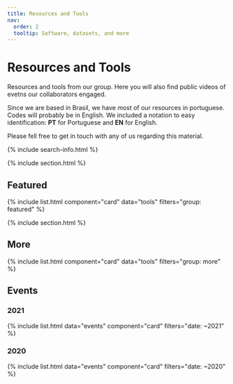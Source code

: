 ```yaml
---
title: Resources and Tools
nav:
  order: 2
  tooltip: Software, datasets, and more
---
```


# <i class="fas fa-tools"></i>Resources and Tools

Resources and tools from our group. Here you will also find public videos of evetns our collaborators engaged.

Since we are based in Brasil, we have most of our resources in portuguese. Codes will probably be in English. We included a notation to easy identification: **PT** for Portuguese and **EN** for English.

Please fell free to get in touch with any of us regarding this material.

{% include search-info.html %}

{% include section.html %}

## Featured

{% include list.html component="card" data="tools" filters="group: featured" %}

{% include section.html %}

## More

{% include list.html component="card" data="tools" filters="group: more" %}

## Events
### 2021
{% include list.html data="events" component="card" filters="date: ~2021" %}

### 2020
{% include list.html data="events" component="card" filters="date: ~2020" %}
